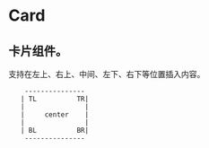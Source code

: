 # Card
## 卡片组件。
支持在左上、右上、中间、左下、右下等位置插入内容。

```    
    ---------------
   | TL          TR|
   |               |
   |     center    |
   |               |
   | BL          BR|
    ---------------
```

